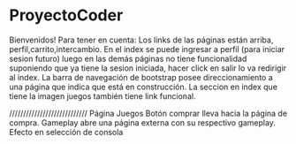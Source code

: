 # ProyectoCoder
Bienvenidos!
Para tener en cuenta:
Los links de las páginas están arriba, perfil,carrito,intercambio.
En el index se puede ingresar a perfil (para iniciar sesion futuro)
luego en las demás páginas no tiene funcionalidad suponiendo que ya tiene la sesion iniciada, hacer click en salir lo va redirigir al index.
La barra de navegación de bootstrap posee direccionamiento a una página que indica que está en construcción.
La seccion en index que tiene la imagen juegos también tiene link funcional.

////////////////////////////
Página Juegos
Botón comprar lleva hacia la página de compra.
Gameplay abre una página externa con su respectivo gameplay.
Efecto en selección de consola